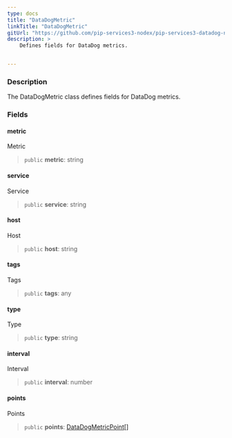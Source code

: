 ```yaml
---
type: docs
title: "DataDogMetric"
linkTitle: "DataDogMetric"
gitUrl: "https://github.com/pip-services3-nodex/pip-services3-datadog-nodex"
description: >
    Defines fields for DataDog metrics.


---
```


### Description

The DataDogMetric class defines fields for DataDog metrics.


### Fields

<span class="hide-title-link">

#### metric
Metric
> `public` **metric**: string
#### service
Service
> `public` **service**: string
#### host
Host
> `public` **host**: string
#### tags
Tags
> `public` **tags**: any
#### type
Type
> `public` **type**: string
#### interval
Interval
> `public` **interval**: number
#### points
Points
> `public` **points**: [DataDogMetricPoint[]](../datadog_metric_point)

</span>
